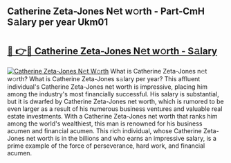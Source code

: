 ## Catherine Zeta-Jones N𝚎t w𝚘rth - Part-CmH S𝚊lary per year Ukm01

# <h2><a href="http://gc0kgv.nevu.top/?p=Catherine+Zeta-Jones">🔗 👉🔴 Catherine Zeta-Jones N𝚎t w𝚘rth - S𝚊lary</a></h2>

[![Catherine Zeta-Jones N𝚎t W𝚘rth](https://i.imgur.com/Oavwk0R.jpeg)](http://gc0kgv.nevu.top/?p=Catherine+Zeta-Jones)
What is Catherine Zeta-Jones n𝚎t w𝚘rth? What is Catherine Zeta-Jones s𝚊lary per year?
This affluent individual's Catherine Zeta-Jones net worth is impressive, placing him among the industry's most financially successful. His salary is substantial, but it is dwarfed by Catherine Zeta-Jones net worth, which is rumored to be even larger as a result of his numerous business ventures and valuable real estate investments. With a Catherine Zeta-Jones net worth that ranks him among the world's wealthiest, this man is renowned for his business acumen and financial acumen. This rich individual, whose Catherine Zeta-Jones net worth is in the billions and who earns an impressive salary, is a prime example of the force of perseverance, hard work, and financial acumen.
